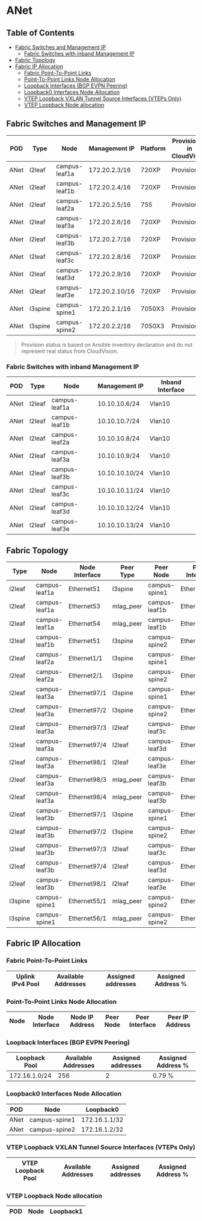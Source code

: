 # ANet

## Table of Contents

- [Fabric Switches and Management IP](#fabric-switches-and-management-ip)
  - [Fabric Switches with inband Management IP](#fabric-switches-with-inband-management-ip)
- [Fabric Topology](#fabric-topology)
- [Fabric IP Allocation](#fabric-ip-allocation)
  - [Fabric Point-To-Point Links](#fabric-point-to-point-links)
  - [Point-To-Point Links Node Allocation](#point-to-point-links-node-allocation)
  - [Loopback Interfaces (BGP EVPN Peering)](#loopback-interfaces-bgp-evpn-peering)
  - [Loopback0 Interfaces Node Allocation](#loopback0-interfaces-node-allocation)
  - [VTEP Loopback VXLAN Tunnel Source Interfaces (VTEPs Only)](#vtep-loopback-vxlan-tunnel-source-interfaces-vteps-only)
  - [VTEP Loopback Node allocation](#vtep-loopback-node-allocation)

## Fabric Switches and Management IP

| POD | Type | Node | Management IP | Platform | Provisioned in CloudVision | Serial Number |
| --- | ---- | ---- | ------------- | -------- | -------------------------- | ------------- |
| ANet | l2leaf | campus-leaf1a | 172.20.2.3/16 | 720XP | Provisioned | TSCAMPUS003 |
| ANet | l2leaf | campus-leaf1b | 172.20.2.4/16 | 720XP | Provisioned | TSCAMPUS004 |
| ANet | l2leaf | campus-leaf2a | 172.20.2.5/16 | 755 | Provisioned | TSCAMPUS005 |
| ANet | l2leaf | campus-leaf3a | 172.20.2.6/16 | 720XP | Provisioned | TSCAMPUS006 |
| ANet | l2leaf | campus-leaf3b | 172.20.2.7/16 | 720XP | Provisioned | TSCAMPUS007 |
| ANet | l2leaf | campus-leaf3c | 172.20.2.8/16 | 720XP | Provisioned | TSCAMPUS008 |
| ANet | l2leaf | campus-leaf3d | 172.20.2.9/16 | 720XP | Provisioned | TSCAMPUS009 |
| ANet | l2leaf | campus-leaf3e | 172.20.2.10/16 | 720XP | Provisioned | TSCAMPUS010 |
| ANet | l3spine | campus-spine1 | 172.20.2.1/16 | 7050X3 | Provisioned | TSCAMPUS001 |
| ANet | l3spine | campus-spine2 | 172.20.2.2/16 | 7050X3 | Provisioned | TSCAMPUS002 |

> Provision status is based on Ansible inventory declaration and do not represent real status from CloudVision.

### Fabric Switches with inband Management IP

| POD | Type | Node | Management IP | Inband Interface |
| --- | ---- | ---- | ------------- | ---------------- |
| ANet | l2leaf | campus-leaf1a | 10.10.10.6/24 | Vlan10 |
| ANet | l2leaf | campus-leaf1b | 10.10.10.7/24 | Vlan10 |
| ANet | l2leaf | campus-leaf2a | 10.10.10.8/24 | Vlan10 |
| ANet | l2leaf | campus-leaf3a | 10.10.10.9/24 | Vlan10 |
| ANet | l2leaf | campus-leaf3b | 10.10.10.10/24 | Vlan10 |
| ANet | l2leaf | campus-leaf3c | 10.10.10.11/24 | Vlan10 |
| ANet | l2leaf | campus-leaf3d | 10.10.10.12/24 | Vlan10 |
| ANet | l2leaf | campus-leaf3e | 10.10.10.13/24 | Vlan10 |

## Fabric Topology

| Type | Node | Node Interface | Peer Type | Peer Node | Peer Interface |
| ---- | ---- | -------------- | --------- | ----------| -------------- |
| l2leaf | campus-leaf1a | Ethernet51 | l3spine | campus-spine1 | Ethernet1 |
| l2leaf | campus-leaf1a | Ethernet53 | mlag_peer | campus-leaf1b | Ethernet53 |
| l2leaf | campus-leaf1a | Ethernet54 | mlag_peer | campus-leaf1b | Ethernet54 |
| l2leaf | campus-leaf1b | Ethernet51 | l3spine | campus-spine2 | Ethernet1 |
| l2leaf | campus-leaf2a | Ethernet1/1 | l3spine | campus-spine1 | Ethernet49/1 |
| l2leaf | campus-leaf2a | Ethernet2/1 | l3spine | campus-spine2 | Ethernet49/1 |
| l2leaf | campus-leaf3a | Ethernet97/1 | l3spine | campus-spine1 | Ethernet50/1 |
| l2leaf | campus-leaf3a | Ethernet97/2 | l3spine | campus-spine2 | Ethernet50/1 |
| l2leaf | campus-leaf3a | Ethernet97/3 | l2leaf | campus-leaf3c | Ethernet97/1 |
| l2leaf | campus-leaf3a | Ethernet97/4 | l2leaf | campus-leaf3d | Ethernet97/1 |
| l2leaf | campus-leaf3a | Ethernet98/1 | l2leaf | campus-leaf3e | Ethernet97/1 |
| l2leaf | campus-leaf3a | Ethernet98/3 | mlag_peer | campus-leaf3b | Ethernet98/3 |
| l2leaf | campus-leaf3a | Ethernet98/4 | mlag_peer | campus-leaf3b | Ethernet98/4 |
| l2leaf | campus-leaf3b | Ethernet97/1 | l3spine | campus-spine1 | Ethernet51/1 |
| l2leaf | campus-leaf3b | Ethernet97/2 | l3spine | campus-spine2 | Ethernet51/1 |
| l2leaf | campus-leaf3b | Ethernet97/3 | l2leaf | campus-leaf3c | Ethernet97/2 |
| l2leaf | campus-leaf3b | Ethernet97/4 | l2leaf | campus-leaf3d | Ethernet97/2 |
| l2leaf | campus-leaf3b | Ethernet98/1 | l2leaf | campus-leaf3e | Ethernet97/2 |
| l3spine | campus-spine1 | Ethernet55/1 | mlag_peer | campus-spine2 | Ethernet55/1 |
| l3spine | campus-spine1 | Ethernet56/1 | mlag_peer | campus-spine2 | Ethernet56/1 |

## Fabric IP Allocation

### Fabric Point-To-Point Links

| Uplink IPv4 Pool | Available Addresses | Assigned addresses | Assigned Address % |
| ---------------- | ------------------- | ------------------ | ------------------ |

### Point-To-Point Links Node Allocation

| Node | Node Interface | Node IP Address | Peer Node | Peer Interface | Peer IP Address |
| ---- | -------------- | --------------- | --------- | -------------- | --------------- |

### Loopback Interfaces (BGP EVPN Peering)

| Loopback Pool | Available Addresses | Assigned addresses | Assigned Address % |
| ------------- | ------------------- | ------------------ | ------------------ |
| 172.16.1.0/24 | 256 | 2 | 0.79 % |

### Loopback0 Interfaces Node Allocation

| POD | Node | Loopback0 |
| --- | ---- | --------- |
| ANet | campus-spine1 | 172.16.1.1/32 |
| ANet | campus-spine2 | 172.16.1.2/32 |

### VTEP Loopback VXLAN Tunnel Source Interfaces (VTEPs Only)

| VTEP Loopback Pool | Available Addresses | Assigned addresses | Assigned Address % |
| ------------------ | ------------------- | ------------------ | ------------------ |

### VTEP Loopback Node allocation

| POD | Node | Loopback1 |
| --- | ---- | --------- |
